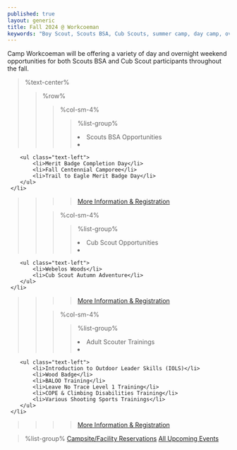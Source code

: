 ```yaml
---
published: true
layout: generic
title: Fall 2024 @ Workcoeman
keywords: "Boy Scout, Scouts BSA, Cub Scouts, summer camp, day camp, overview, Scouting, Fall 2024, Overnight Camping, Merit Badges"
---
```


Camp Workcoeman will be offering a variety of day and overnight weekend opportunities for both Scouts BSA and Cub Scout participants throughout the fall.

> %text-center%
>> %row%
>>> %col-sm-4%
>>>> %list-group%
>>>> <li class="list-group-item active h3">Scouts BSA Opportunities</li>
>>>> <li class="list-group-item">
        <ul class="text-left">
            <li>Merit Badge Completion Day</li>
            <li>Fall Centennial Camporee</li>
            <li>Trail to Eagle Merit Badge Day</li>
        </ul>
     </li>
>>>> <a href="{{ site.url }}/scouts-bsa/year-round-programs/" class="list-group-item">More Information & Registration</a>
>>
>>> %col-sm-4%
>>>> %list-group%
>>>> <li class="list-group-item active h3">Cub Scout Opportunities</li>
>>>> <li class="list-group-item">
        <ul class="text-left">
            <li>Webelos Woods</li>
            <li>Cub Scout Autumn Adventure</li>
        </ul>
     </li>
>>>> <a href="{{ site.url }}/cub-scouts/year-round-programs/" class="list-group-item">More Information & Registration</a>
>>
>>> %col-sm-4%
>>>> %list-group%
>>>> <li class="list-group-item active h3">Adult Scouter Trainings</li>
>>>> <li class="list-group-item">
        <ul class="text-left">
            <li>Introduction to Outdoor Leader Skills (IOLS)</li>
            <li>Wood Badge</li>
            <li>BALOO Training</li>
            <li>Leave No Trace Level 1 Training</li>
            <li>COPE & Climbing Disabilities Training</li>
            <li>Various Shooting Sports Trainings</li>
        </ul>
     </li>
>>>> <a href="{{ site.url }}/training/" class="list-group-item">More Information & Registration</a>

> %list-group%
> <a href="{{ site.url }}/short-term-camping/" class="list-group-item">Campsite/Facility Reservations</a>
> <a href="{{ site.url }}/year-round-programs/events/" class="list-group-item">All Upcoming Events</a>
